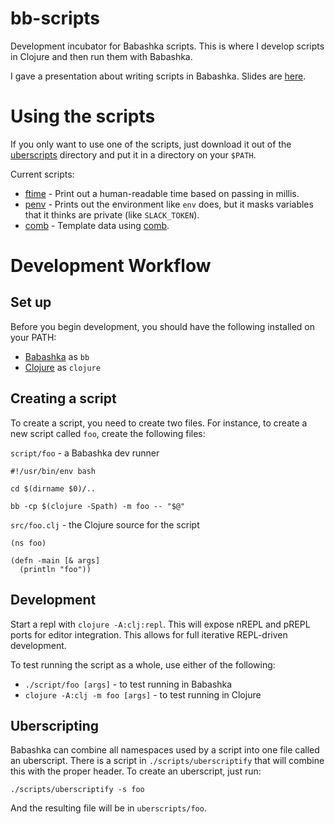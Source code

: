 # bb-scripts

Development incubator for Babashka scripts. This is where I develop scripts in
Clojure and then run them with Babashka.

I gave a presentation about writing scripts in Babashka. Slides are [here](https://github.com/justone/bb-present).

# Using the scripts

If you only want to use one of the scripts, just download it out of the
[uberscripts](uberscripts/) directory and put it in a directory on your
`$PATH`.

Current scripts:

* [ftime](uberscripts/ftime) - Print out a human-readable time based on passing in millis.
* [penv](uberscripts/penv) - Prints out the environment like `env` does, but it masks variables that it thinks are private (like `SLACK_TOKEN`).
* [comb](uberscripts/comb) - Template data using [comb](https://github.com/weavejester/comb).

# Development Workflow

## Set up

Before you begin development, you should have the following installed on your PATH:

* [Babashka](https://github.com/borkdude/babashka/) as `bb`
* [Clojure](https://clojure.org/guides/getting_started) as `clojure`

## Creating a script

To create a script, you need to create two files. For instance, to create a new script called `foo`, create the following files:

`script/foo` - a Babashka dev runner
```
#!/usr/bin/env bash

cd $(dirname $0)/..

bb -cp $(clojure -Spath) -m foo -- "$@"
```

`src/foo.clj` - the Clojure source for the script
```
(ns foo)

(defn -main [& args]
  (println "foo"))
```


## Development

Start a repl with `clojure -A:clj:repl`. This will expose nREPL and pREPL ports
for editor integration. This allows for full iterative REPL-driven development.

To test running the script as a whole, use either of the following:

* `./script/foo [args]` - to test running in Babashka
* `clojure -A:clj -m foo [args]` - to test running in Clojure

## Uberscripting

Babashka can combine all namespaces used by a script into one file called an uberscript. There is a script in `./scripts/uberscriptify` that will combine this with the proper header. To create an uberscript, just run:

```
./scripts/uberscriptify -s foo
```

And the resulting file will be in `uberscripts/foo`.
